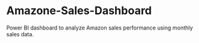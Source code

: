 # Amazone-Sales-Dashboard
Power BI dashboard to analyze Amazon sales performance using monthly sales data.
